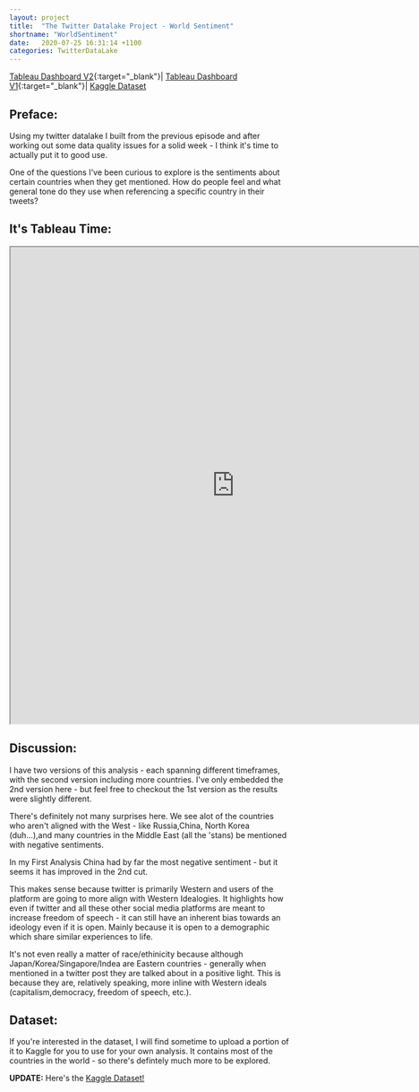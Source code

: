 ```yaml
---
layout: project
title:  "The Twitter Datalake Project - World Sentiment"
shortname: "WorldSentiment"
date:   2020-07-25 16:31:14 +1100
categories: TwitterDataLake
---
```

<link rel="canonical" href="{{ site.url }}{{ page.url | replace:'index.html',''}}">


[Tableau Dashboard V2](https://public.tableau.com/views/twitter-world-sentiment-analysis-2/WorldSentiment?:language=en-GB&:display_count=y&:origin=viz_share_link){:target="_blank"}|
[Tableau Dashboard V1](https://public.tableau.com/views/twitter-world-sentiment-analysis/WorldSentiment?:language=en-GB&:display_count=y&:origin=viz_share_link){:target="_blank"}|
[Kaggle Dataset](https://www.kaggle.com/wjia26/twittersentimentbycountry)


## Preface:
Using my twitter datalake I built from the previous episode and after working out some data quality issues for a solid week - I think it's time to actually put it to good use.

One of the questions I've been curious to explore is the sentiments about certain countries when they get mentioned. How do people feel and what general tone do they use when referencing a specific country in their tweets?

## It's Tableau Time:
<iframe src="https://public.tableau.com/views/twitter-world-sentiment-analysis-2/WorldSentiment?:showVizHome=no&:embed=true"
width="800" height="850"></iframe>

## Discussion:
I have two versions of this analysis - each spanning different timeframes, with the second version including more countries.
I've only embedded the 2nd version here - but feel free to checkout the 1st version as the results were slightly different.

There's definitely not many surprises here. We see alot of the countries who aren't aligned with the West - like Russia,China, North Korea (duh...),and many countries in the Middle East (all the 'stans) be mentioned with negative sentiments.

In my First Analysis China had by far the most negative sentiment - but it seems it has improved in the 2nd cut.

This makes sense because twitter is primarily Western and users of the platform are going to more align with Western Idealogies.
It highlights how even if twitter and all these other social media platforms are meant to increase freedom of speech - it can still have an inherent bias towards an ideology even if it is open. Mainly because it is open to a demographic which share similar experiences to life.

It's not even really a matter of race/ethinicity because although Japan/Korea/Singapore/Indea are Eastern countries - generally when mentioned in a twitter post they are talked about in a positive light. This is because they are, relatively speaking, more inline with Western ideals (capitalism,democracy, freedom of speech, etc.).  

## Dataset:
If you're interested in the dataset, I will find sometime to upload a portion of it to Kaggle for you to use for your own analysis. It contains most of the countries in the world - so there's defintely much more to be explored. 

**UPDATE:** Here's the [Kaggle Dataset!](https://www.kaggle.com/wjia26/twittersentimentbycountry)

